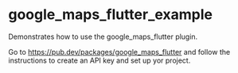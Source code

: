 # google_maps_flutter_example

Demonstrates how to use the google_maps_flutter plugin.

Go to https://pub.dev/packages/google_maps_flutter and follow the instructions to create an API key and set up yor project.
